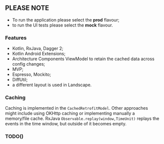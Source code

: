 ## PLEASE NOTE
- To run the application please select the **prod** flavour;
- to run the UI tests please select the **mock** flavour.

### Features
- Kotlin, RxJava, Dagger 2;
- Kotlin Android Extensions;
- Architecture Components ViewModel to retain the cached data across config changes;
- MVP;
- Espresso, Mockito;
- DiffUtil;
- a different layout is used in Landscape.

### Caching
Caching is implemented in the `CachedRetrofitModel`.
Other approaches might include using OKHttp caching or implementing manually a memory/file cache.
RxJava `Observable.replay(window,TimeUnit)` replays the events in the time window, but outside of
it becomes empty.


### TODO()

